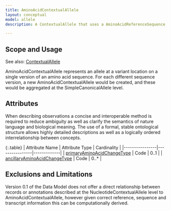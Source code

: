 ```yaml
---
title: AminoAcidContextualAllele
layout: conceptual
model: allele
description: A ContextualAllele that uses a AminoAcidReferenceSequence as its ReferenceSequence.

---
```


Scope and Usage
---------------

See also: [ContextualAllele](contextual_allele.html)

AminoAcidContextualAllele represents an allele at a variant location on a single version of an amino acid sequence.  For each different sequence version, a new AminoAcidContextualAllele would be created, and these would be aggregated at the SimpleCanonicalAllele level.

Attributes
--------------------

When describing observations a concise and interoperable method is required to reduce ambiguity as well as clarify the semantics of nature language and biological meaning. The use of a formal, stable ontological structure allows highly detailed descriptions as well as a logically ordered interrelationship between concepts.

{:.table}
| Attribute Name | Attribute Type | Cardinality |
|----------------|----------------|-------------|
| [primaryAminoAcidChangeType](/implementation/value_set_list/primary_amino_acid_change_type.html) | Code | 0..1 |
| [ancillaryAminoAcidChangeType](/implementation/value_set_list/ancillary_amino_acid_change_type.html) | Code | 0..* |


Exclusions and Limitations
--------------------------

Version 0.1 of the Data Model does not offer a direct relationship between records or annotations described at the NucleotideContextualAllele level to AminoAcidContextualAllele, however given correct reference, sequence and transcript information this can be computationally derived.
